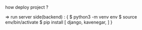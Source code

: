how deploy project ?

=> run server side(backend) : {
    $ python3 -m venv env
    $ source env/bin/activate
    $ pip install [
        django,
        kavenegar,
    ]
}